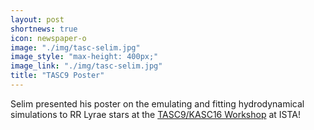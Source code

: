 ```yaml
---
layout: post
shortnews: true
icon: newspaper-o
image: "./img/tasc-selim.jpg"
image_style: "max-height: 400px;"
image_link: "./img/tasc-selim.jpg"
title: "TASC9 Poster"
---
```


Selim presented his poster on the emulating and fitting hydrodynamical simulations to RR Lyrae stars at the <a href="https://tasc9-kasc16.pages.ist.ac.at/">TASC9/KASC16 Workshop</a> at ISTA! 